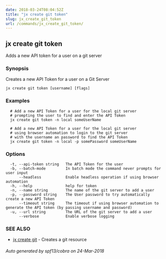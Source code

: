```yaml
---
date: 2018-03-24T08:04:52Z
title: "jx create git token"
slug: jx_create_git_token
url: /commands/jx_create_git_token/
---
```

## jx create git token

Adds a new API token for a user on a git server

### Synopsis

Creates a new API Token for a user on a Git Server

```
jx create git token [username] [flags]
```

### Examples

```
  # Add a new API Token for a user for the local git server
  # prompting the user to find and enter the API Token
  jx create git token -n local someUserName
  
  # Add a new API Token for a user for the local git server
  # using browser automation to login to the git server
  # with the username an password to find the API Token
  jx create git token -n local -p somePassword someUserName
```

### Options

```
  -t, --api-token string   The API Token for the user
  -b, --batch-mode         In batch mode the command never prompts for user input
      --headless           Enable headless operation if using browser automation
  -h, --help               help for token
  -n, --name string        The name of the git server to add a user
  -p, --password string    The User password to try automatically create a new API Token
      --timeout string     The timeout if using browser automation to generate the API token (by passing username and password)
  -u, --url string         The URL of the git server to add a user
      --verbose            Enable verbose logging
```

### SEE ALSO

* [jx create git](/commands/jx_create_git/)	 - Creates a git resource

###### Auto generated by spf13/cobra on 24-Mar-2018
